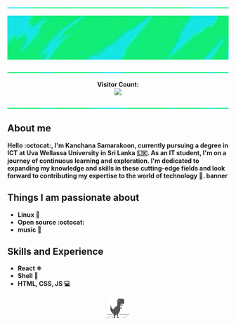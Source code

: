 <!--hey buddy, This is open source, get anything you want -->



<!--
<p align="left">
<a href="https://git.io/typing-svg"><img src="https://readme-typing-svg.demolab.com?font=Fira+Code&pause=1000&color=3566E6&width=435&lines=%F0%9F%91%8B+Hi+there!+I'm+Kanchana+Samarakoon" alt="Typing SVG" />
</a>
</p>
-->

<p align="center"> 
<img src="https://raw.githubusercontent.com/kanchana66/kanchana66/main/resources/banner5.3t.gif" alt="banner" width="1000" height="2">
</p>

<p align="center">
<img src="https://raw.githubusercontent.com/kanchana66/kanchana66/main/resources/banner5.3.gif" alt="banner" width="1000" height="100"> 
</p>
<!--banner w-1000 h-100 box 400x400 -->

<p align="center"> 
<img src="https://raw.githubusercontent.com/kanchana66/kanchana66/main/resources/banner5.3b.gif" alt="banner" width="1000" height="2">
</p>

<p align="center"> 
 <b> Visitor Count: <b> <br>
  <img src="https://profile-counter.glitch.me/kanchana66/count.svg" /> 
</p>

<p align="center"> 
<img src="https://raw.githubusercontent.com/kanchana66/kanchana66/main/resources/banner5.3b.gif" alt="banner" width="1000" height="2">
</p>

## About me
Hello :octocat:, I'm Kanchana Samarakoon, currently pursuing a degree in ICT at Uva Wellassa University in Sri Lanka 🇱🇰. As an IT student, I'm on a journey of continuous learning and exploration. I'm dedicated to expanding my knowledge and skills in these cutting-edge fields and look forward to contributing my expertise to the world of technology :ghost:.
banner
## Things I am passionate about

- Linux :space_invader:
- Open source :octocat:
- music :musical_keyboard:

## Skills and Experience

-  React ⚛
-  Shell 📱
-  HTML, CSS, JS 💻

<p align="center">
<img  src="https://github.com/kanchana66/kanchana66/blob/main/other.gif/go4.gif" alt="Endbanner" width="50" height="50">
</p>



<!-- <hr />

[![Ashutosh's github activity graph](https://github-readme-activity-graph.vercel.app/graph?username=kanchana66&bg_color=0d1117&color=878787&line=4c8ed9&point=878787&area=true&hide_border=true)](https://github.com/ashutosh00710/github-readme-activity-graph)
-->

